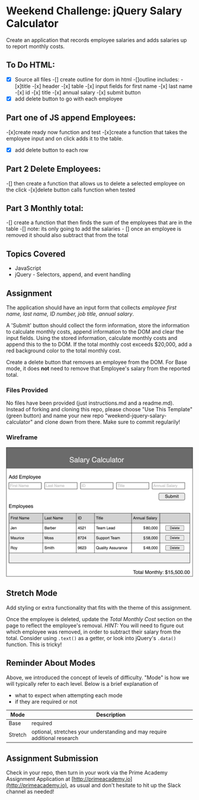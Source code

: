 # Weekend Challenge: jQuery Salary Calculator
Create an application that records employee salaries and adds salaries up to report monthly costs. 


## To Do HTML: 
-[x] Source all files 
-[] create outline for dom in html 
    -[]outline includes:
        - [x]title 
        -[x] header
        -[x] table 
        -[x] input fields for first name 
        -[x] last name 
        -[x] id 
        -[x] title 
        -[x] annual salary
        -[x] submit button 
-[x] add delete button to go with each employee 

## Part one of JS append Employees:
-[x]create ready now function and test 
-[x]create a function that takes the employee input and on click adds it to the table.
-[x] add delete button to each row

## Part 2 Delete Employees:
-[] then create a function that allows us to delete a selected employee on the click 
-[x]delete button calls function when tested 

## Part 3 Monthly total:
-[] create a function that then finds the sum of the employees that are in the table 
    -[] note: its only going to add the salaries 
    - [] once an employee is removed it should also subtract that from the total


## Topics Covered
- JavaScript
- jQuery - Selectors, append, and event handling

## Assignment

The application should have an input form that collects _employee first name, last name, ID number, job title, annual salary_.

A 'Submit' button should collect the form information, store the information to calculate monthly costs, append information to the DOM and clear the input fields. Using the stored information, calculate monthly costs and append this to the to DOM. If the total monthly cost exceeds $20,000, add a red background color to the total monthly cost.

Create a delete button that removes an employee from the DOM. For Base mode, it does **not** need to remove that Employee's salary from the reported total.

### Files Provided
No files have been provided (just instructions.md and a readme.md). Instead of forking and cloning this repo, please choose "Use This Template" (green button) and name your new repo "weekend-jquery-salary-calculator" and clone down from there. Make sure to commit regularily!

### Wireframe

![Wireframe](salary-calc-wireframe.png)

## Stretch Mode

Add styling or extra functionality that fits with the theme of this assignment.

Once the employee is deleted, update the _Total Monthly Cost_ section on the page to reflect the employee's removal. _HINT:_ You will need to figure out which employee was removed, in order to subtract their salary from the total. Consider using `.text()` as a getter, or look into jQuery's `.data()` function. This is tricky! 

## Reminder About Modes

Above, we introduced the concept of levels of difficulty. "Mode" is how we will typically refer to each level. Below is a brief explanation of

* what to expect when attempting each mode
* if they are required or not

Mode | Description
--- | ---
Base | required
Stretch | optional, stretches your understanding and may require additional research

## Assignment Submission
Check in your repo, then turn in your work via the Prime Academy Assignment Application at [http://primeacademy.io](http://primeacademy.io), as usual and don't hesitate to hit up the Slack channel as needed!
